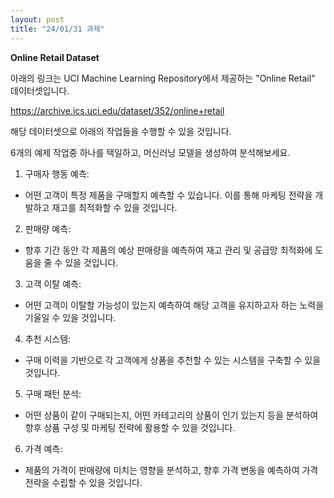 ```yaml
---
layout: post
title: "24/01/31 과제" 
---
```


**Online Retail Dataset**

아래의 링크는 UCI Machine Learning Repository에서 제공하는 "Online Retail" 데이터셋입니다.

https://archive.ics.uci.edu/dataset/352/online+retail

해당 데이터셋으로 아래의 작업들을 수행할 수 있을 것입니다.

6개의 예제 작업중 하나를 택일하고, 머신러닝 모델을 생성하여 분석해보세요.


1. 구매자 행동 예측:
  - 어떤 고객이 특정 제품을 구매할지 예측할 수 있습니다. 이를 통해 마케팅 전략을 개발하고 재고를 최적화할 수 있을 것입니다.

2. 판매량 예측:
  - 향후 기간 동안 각 제품의 예상 판매량을 예측하여 재고 관리 및 공급망 최적화에 도움을 줄 수 있을 것입니다.

3. 고객 이탈 예측:
  - 어떤 고객이 이탈할 가능성이 있는지 예측하여 해당 고객을 유지하고자 하는 노력을 기울일 수 있을 것입니다.

4. 추천 시스템:
  - 구매 이력을 기반으로 각 고객에게 상품을 추천할 수 있는 시스템을 구축할 수 있을 것입니다.

5. 구매 패턴 분석:
  - 어떤 상품이 같이 구매되는지, 어떤 카테고리의 상품이 인기 있는지 등을 분석하여 향후 상품 구성 및 마케팅 전략에 활용할 수 있을 것입니다.

6. 가격 예측:
  - 제품의 가격이 판매량에 미치는 영향을 분석하고, 향후 가격 변동을 예측하여 가격 전략을 수립할 수 있을 것입니다.
